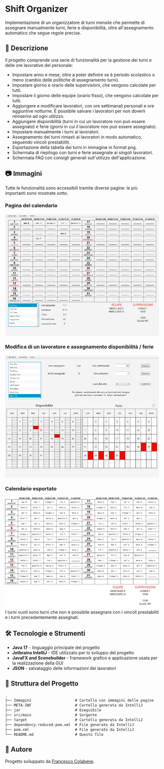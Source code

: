 # Shift Organizer

Implementazione di un organizzatore di turni mensile che permette di assegnare manualmente turni, ferie e disponibilità, oltre all'assegnamento automatico che segue regole precise.

## 📌 Descrizione

Il progetto comprende una serie di funzionalità per la gestione dei turni e delle ore lavorative del personale:
- Impostare anno e mese, oltre a poter definire se è periodo scolastico o meno (cambio delle politiche di assegnamento turni).
- Impostare giorno e orario delle supervisioni, che vengono calcolate per tutti.
- Impostare il giorno delle equipe (orario fisso), che vengono calcolate per tutti.
- Aggiungere e modificare lavoratori, con ore settimanali personali e ore aggiuntive notturne. È possibile salvare i lavoratori per non doverli reinserire ad ogni utilizzo.
- Aggiungere disponibilità (turni in cui un lavoratore non può essere assegnato) e ferie (giorni in cui il lavoratore non può essere assegnato).
- Impostare manualmente i turni ai lavoratori.
- Assegnamento dei turni rimasti ai lavoratori in modo automatico, seguendo vincoli prestabiliti.
- Esportazione della tabella dei turni in immagine in format png.
- Schermata di riepilogo con turni e ferie assegnate ai singoli lavoratori.
- Schermata FAQ con consigli generali sull'utilizzo dell'applicazione.

## 📷 Immagini
Tutte le funzionalità sono accessibili tramite diverse pagine: le più importanti sono mostrate sotto.

### Pagina del calendario
![Calendario](Immagini/PaginaPrincipale.png 'Pagina del calendario')

### Modifica di un lavoratore e assegnamento disponibilità / ferie
![Lavoratori](Immagini/Lavoratore.png 'Modifica lavoratore')

### Calendario esportato
![Calendario](Immagini/Calendario.png 'Calendario')
I turni vuoti sono turni che non è possibile assegnare con i vincoli prestabiliti e i turni precedentemente assegnati.

## 🛠 Tecnologie e Strumenti

- **Java 17** - linguaggio principale del progetto
- **Jetbrains IntelliJ** - IDE utilizzato per lo sviluppo del progetto
- **JavaFX and Scenebuilder** - framework grafico e applicazione usata per la realizzazione della GUI
- **JSON** - salvataggio delle informazioni dei lavoratori


## 📁 Struttura del Progetto

```
.
├── Immagini                    # Cartella con immagini delle pagine
├── META-INF                    # Cartella generata da IntelliJ
├── jar                         # Eseguibile 
├── src/main                    # Sorgente 
├── target                      # Cartella generata da IntelliJ
├── dependency-reduced-pom.xml  # File generato da IntelliJ
├── pom.xml                     # File generato da IntelliJ
└── README.md                   # Questo file
```

## 👤 Autore

Progetto sviluppato da [Francesco Colabene](https://github.com/FrancescoColabene).
